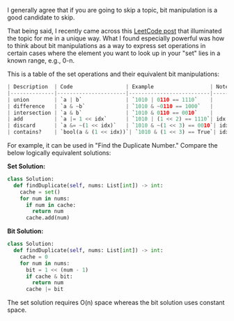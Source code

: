 I generally agree that if you are going to skip a topic, bit manipulation is a good candidate to skip.

That being said, I recently came across this [LeetCode post](https://leetcode.com/discuss/study-guide/1767248) that illuminated the topic for me in a unique way. What I found especially powerful was how to think about bit manipulations as a way to express set operations in certain cases where the element you want to look up in your "set" lies in a known range, e.g., 0-n.

This is a table of the set operations and their equivalent bit manipulations:

```py
| Description  | Code                 | Example                  | Note                                        |
|--------------|----------------------|--------------------------|---------------------------------------------|
| union        | `a | b`              | `1010 | 0110 == 1110`    |                                             |
| difference   | `a & ~b`             | `1010 & ~0110 == 1000`   |                                             |
| intersection | `a & b`              | `1010 & 0110 == 0010`    |                                             |
| add          | `a |= 1 << idx`      | `1010 | (1 << 2) == 1110`| idx 2 is 0-indexed from the right, e.g., 3210|
| discard      | `a &= ~(1 << idx)`   | `1010 & ~(1 << 3) == 0010`| idx 3 is 0-indexed from the right, e.g., 3210 |
| contains?    | `bool(a & (1 << idx))`| `1010 & (1 << 3) == True`| idx 3 is 0-indexed from the right, e.g., 3210 |
```

For example, it can be used in "Find the Duplicate Number." Compare the below logically equivalent solutions:

**Set Solution:**

```python
class Solution:
  def findDuplicate(self, nums: List[int]) -> int:
    cache = set()
    for num in nums:
      if num in cache:
        return num
      cache.add(num)
```

**Bit Solution:**

```python
class Solution:
  def findDuplicate(self, nums: List[int]) -> int:
    cache = 0
    for num in nums:
      bit = 1 << (num - 1)
      if cache & bit:
        return num
      cache |= bit
```

The set solution requires O(n) space whereas the bit solution uses constant space.
